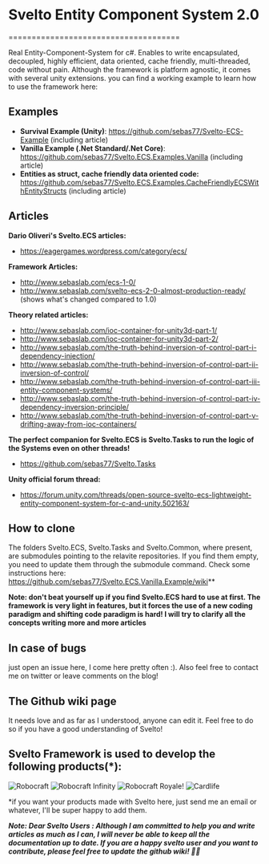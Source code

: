 # Svelto Entity Component System 2.0
=====================================

Real Entity-Component-System for c#. Enables to write encapsulated, decoupled, highly efficient, data oriented, cache friendly, multi-threaded, code without pain. Although the framework is platform agnostic, it comes with several unity extensions. 
you can find a working example to learn how to use the framework here:

## Examples

* **Survival Example (Unity)**: https://github.com/sebas77/Svelto-ECS-Example (including article)
* **Vanilla Example (.Net Standard/.Net Core)**: https://github.com/sebas77/Svelto.ECS.Examples.Vanilla (including article)
* **Entities as struct, cache friendly data oriented code:** https://github.com/sebas77/Svelto.ECS.Examples.CacheFriendlyECSWithEntityStructs (including article)

## Articles

**Dario Oliveri's Svelto.ECS articles:**

* https://eagergames.wordpress.com/category/ecs/

**Framework Articles:**

* http://www.sebaslab.com/ecs-1-0/
* http://www.sebaslab.com/svelto-ecs-2-0-almost-production-ready/ (shows what's changed compared to 1.0)

**Theory related articles:**

* http://www.sebaslab.com/ioc-container-for-unity3d-part-1/
* http://www.sebaslab.com/ioc-container-for-unity3d-part-2/
* http://www.sebaslab.com/the-truth-behind-inversion-of-control-part-i-dependency-injection/
* http://www.sebaslab.com/the-truth-behind-inversion-of-control-part-ii-inversion-of-control/
* http://www.sebaslab.com/the-truth-behind-inversion-of-control-part-iii-entity-component-systems/
* http://www.sebaslab.com/the-truth-behind-inversion-of-control-part-iv-dependency-inversion-principle/
* http://www.sebaslab.com/the-truth-behind-inversion-of-control-part-v-drifting-away-from-ioc-containers/

**The perfect companion for Svelto.ECS is Svelto.Tasks to run the logic of the Systems even on other threads!**

* https://github.com/sebas77/Svelto.Tasks

**Unity official forum thread:**

* https://forum.unity.com/threads/open-source-svelto-ecs-lightweight-entity-component-system-for-c-and-unity.502163/

## How to clone

The folders Svelto.ECS, Svelto.Tasks and Svelto.Common, where present, are submodules pointing to the relavite repositories. If you find them empty, you need to update them through the submodule command. Check some instructions here: https://github.com/sebas77/Svelto.ECS.Vanilla.Example/wiki**

**Note: don't beat yourself up if you find Svelto.ECS hard to use at first. The framework is very light in features, but it forces the use of a new coding paradigm and shifting code paradigm is hard! I will try to clarify all the concepts writing more and more articles**

## In case of bugs

just open an issue here, I come here pretty often :). Also feel free to contact me on twitter or leave comments on the blog!

## The Github wiki page

It needs love and as far as I understood, anyone can edit it. Feel free to do so if you have a good understanding of Svelto!

## Svelto Framework is used to develop the following products(*):

![Robocraft](https://i.ytimg.com/vi/JGr1Em2Ip-c/maxresdefault.jpg)
![Robocraft Infinity](https://news.xbox.com/en-us/wp-content/uploads/Robocraft_Hero-hero.jpg)
![Robocraft Royale](https://static.altchar.com/live/media/images/950x633_ct/7707_Robocraft_Royale_2bc6bb8ceab8ce0a1568fb37bd826b3f.jpg)!
![Cardlife](https://i.ytimg.com/vi/q2jaUZjnNyg/maxresdefault.jpg)

*if you want your products made with Svelto here, just send me an email or whatever, I'll be super happy to add them.

**_Note: Dear Svelto Users : Although I am committed to help you and write articles as much as I can, I will never be able to keep all the documentation up to date. If you are a happy svelto user and you want to contribute, please feel free to update the github wiki! 🙏👊_**
